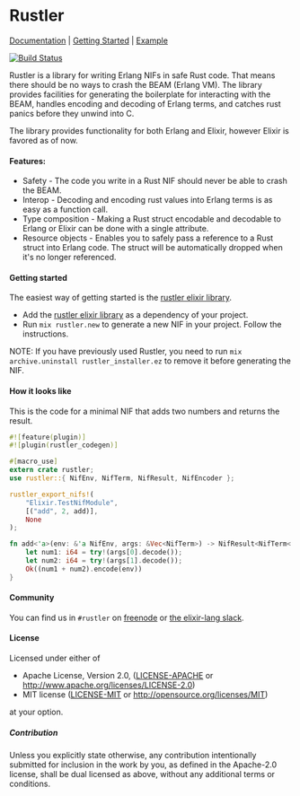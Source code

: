 # Rustler

[Documentation](http://rustler.rustbridge.io/) | [Getting Started](https://github.com/hansihe/Rustler/blob/master/README.md#getting-started) | [Example](https://github.com/hansihe/NifIo)

[![Build Status](https://travis-ci.org/hansihe/Rustler.svg?branch=master)](https://travis-ci.org/hansihe/Rustler)

Rustler is a library for writing Erlang NIFs in safe Rust code. That means
there should be no ways to crash the BEAM (Erlang VM). The library provides
facilities for generating the boilerplate for interacting with the BEAM,
handles encoding and decoding of Erlang terms, and catches rust panics before
they unwind into C.

The library provides functionality for both Erlang and Elixir, however Elixir
is favored as of now.

#### Features:
* Safety - The code you write in a Rust NIF should never be able to crash the BEAM.
* Interop - Decoding and encoding rust values into Erlang terms is as easy as a function call.
* Type composition - Making a Rust struct encodable and decodable to Erlang or Elixir can be done with a single attribute.
* Resource objects - Enables you to safely pass a reference to a Rust struct into Erlang code. The struct will be automatically dropped when it's no longer referenced.

#### Getting started
The easiest way of getting started is the [rustler elixir library](https://hex.pm/packages/rustler).

* Add the [rustler elixir library](https://hex.pm/packages/rustler) as a dependency of your project.
* Run `mix rustler.new` to generate a new NIF in your project. Follow the instructions.

NOTE: If you have previously used Rustler, you need to run `mix archive.uninstall rustler_installer.ez` to remove it before generating the NIF.

#### How it looks like
This is the code for a minimal NIF that adds two numbers and returns the result.
```rust
#![feature(plugin)]
#![plugin(rustler_codegen)]

#[macro_use]
extern crate rustler;
use rustler::{ NifEnv, NifTerm, NifResult, NifEncoder };

rustler_export_nifs!(
    "Elixir.TestNifModule",
    [("add", 2, add)],
    None
);

fn add<'a>(env: &'a NifEnv, args: &Vec<NifTerm>) -> NifResult<NifTerm<'a>> {
    let num1: i64 = try!(args[0].decode());
    let num2: i64 = try!(args[1].decode());
    Ok((num1 + num2).encode(env))
}
```

#### Community

You can find us in `#rustler` on [freenode](http://freenode.net/) or [the elixir-lang slack](https://elixir-slackin.herokuapp.com/).

#### License

Licensed under either of

 * Apache License, Version 2.0, ([LICENSE-APACHE](LICENSE-APACHE) or http://www.apache.org/licenses/LICENSE-2.0)
 * MIT license ([LICENSE-MIT](LICENSE-MIT) or http://opensource.org/licenses/MIT)

at your option.

##### Contribution

Unless you explicitly state otherwise, any contribution intentionally submitted
for inclusion in the work by you, as defined in the Apache-2.0 license, shall be dual licensed as above, without any
additional terms or conditions.

